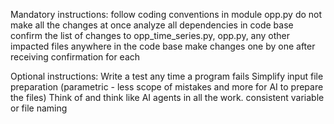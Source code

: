 Mandatory instructions:
follow coding conventions in module opp.py
do not make all the changes at once
analyze all dependencies in code base
confirm the list of changes to opp_time_series.py, opp.py, any other impacted files anywhere in the code base
make changes one by one after receiving confirmation for each


Optional instructions:
 Write a test any time a program fails
 Simplify input file preparation (parametric - less scope of mistakes and more for AI to prepare the files)
 Think of and think like AI agents in all the work.
 consistent variable or file naming


